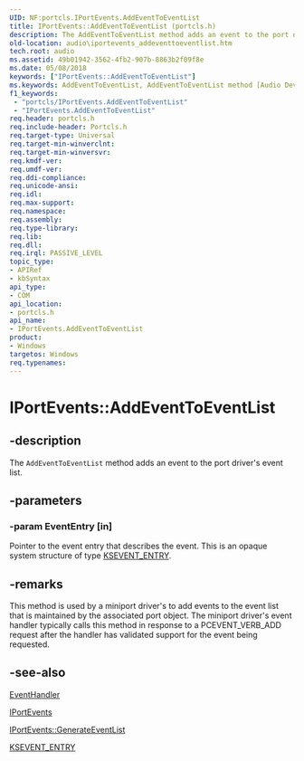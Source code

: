 ```yaml
---
UID: NF:portcls.IPortEvents.AddEventToEventList
title: IPortEvents::AddEventToEventList (portcls.h)
description: The AddEventToEventList method adds an event to the port driver's event list.
old-location: audio\iportevents_addeventtoeventlist.htm
tech.root: audio
ms.assetid: 49b01942-3562-4fb2-907b-8863b2f09f8e
ms.date: 05/08/2018
keywords: ["IPortEvents::AddEventToEventList"]
ms.keywords: AddEventToEventList, AddEventToEventList method [Audio Devices], AddEventToEventList method [Audio Devices],IPortEvents interface, IPortEvents interface [Audio Devices],AddEventToEventList method, IPortEvents.AddEventToEventList, IPortEvents::AddEventToEventList, audio.iportevents_addeventtoeventlist, audmp-routines_13ea6aa7-0f65-43d4-b80c-4aa46102c43e.xml, portcls/IPortEvents::AddEventToEventList
f1_keywords:
 - "portcls/IPortEvents.AddEventToEventList"
 - "IPortEvents.AddEventToEventList"
req.header: portcls.h
req.include-header: Portcls.h
req.target-type: Universal
req.target-min-winverclnt: 
req.target-min-winversvr: 
req.kmdf-ver: 
req.umdf-ver: 
req.ddi-compliance: 
req.unicode-ansi: 
req.idl: 
req.max-support: 
req.namespace: 
req.assembly: 
req.type-library: 
req.lib: 
req.dll: 
req.irql: PASSIVE_LEVEL
topic_type:
- APIRef
- kbSyntax
api_type:
- COM
api_location:
- portcls.h
api_name:
- IPortEvents.AddEventToEventList
product:
- Windows
targetos: Windows
req.typenames: 
---
```


# IPortEvents::AddEventToEventList


## -description


The <code>AddEventToEventList</code> method adds an event to the port driver's event list.


## -parameters




### -param EventEntry [in]

Pointer to the event entry that describes the event. This is an opaque system structure of type <a href="https://docs.microsoft.com/windows-hardware/drivers/ddi/ks/ns-ks-_ksevent_entry">KSEVENT_ENTRY</a>.


## -remarks



This method is used by a miniport driver's to add events to the event list that is maintained by the associated port object. The miniport driver's event handler typically calls this method in response to a PCEVENT_VERB_ADD request after the handler has validated support for the event being requested.




## -see-also




<a href="https://docs.microsoft.com/windows-hardware/drivers/ddi/portcls/nc-portcls-pcpfnevent_handler">EventHandler</a>



<a href="https://docs.microsoft.com/windows-hardware/drivers/ddi/portcls/nn-portcls-iportevents">IPortEvents</a>



<a href="https://docs.microsoft.com/windows-hardware/drivers/ddi/portcls/nf-portcls-iportevents-generateeventlist">IPortEvents::GenerateEventList</a>



<a href="https://docs.microsoft.com/windows-hardware/drivers/ddi/ks/ns-ks-_ksevent_entry">KSEVENT_ENTRY</a>
 

 

